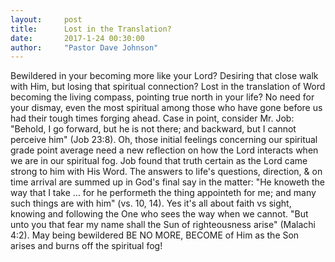 ```yaml
---
layout:     post
title:      Lost in the Translation?
date:       2017-1-24 00:30:00
author:     "Pastor Dave Johnson"
---
```


Bewildered in your becoming more like your Lord?  Desiring that close walk with Him, but losing that spiritual connection?  Lost in the translation of Word becoming the living compass, pointing true north in your life?  No need for your dismay, even the most spiritual among those who have gone before us had their tough times forging ahead.  Case in point, consider Mr. Job:  "Behold, I go forward, but he is not there; and backward, but I cannot perceive him" (Job 23:8).  Oh, those initial feelings concerning our spiritual grade point average need a new reflection on how the Lord interacts when we are in our spiritual fog.  Job found that truth certain as the Lord came strong to him with His Word.  The answers to life's questions, direction, & on time arrival are summed up in God's final say in the matter: "He knoweth the way that I take ... for he performeth the thing appointeth for me; and many such things are with him" (vs. 10, 14).  Yes it's all about faith vs sight, knowing and following the One who sees the way when we cannot.  "But unto you that fear my name shall the Sun of righteousness arise" (Malachi 4:2).  May being bewildered BE NO MORE,  BECOME of Him as the Son arises and burns off the spiritual fog!
